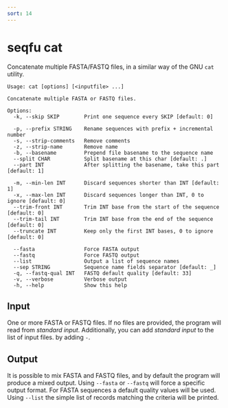 ```yaml
---
sort: 14
---
```

# seqfu cat

Concatenate multiple FASTA/FASTQ files, in a similar way of the GNU `cat` utility.

```text
Usage: cat [options] [<inputfile> ...]

Concatenate multiple FASTA or FASTQ files.

Options:
  -k, --skip SKIP        Print one sequence every SKIP [default: 0]

  -p, --prefix STRING    Rename sequences with prefix + incremental number
  -s, --strip-comments   Remove comments
  -z, --strip-name       Remove name
  -b, --basename         Prepend file basename to the sequence name
  --split CHAR           Split basename at this char [default: .]
  --part INT             After splitting the basename, take this part [default: 1]

  -m, --min-len INT      Discard sequences shorter than INT [default: 1]
  -x, --max-len INT      Discard sequences longer than INT, 0 to ignore [default: 0]
  --trim-front INT       Trim INT base from the start of the sequence [default: 0]
  --trim-tail INT        Trim INT base from the end of the sequence [default: 0]
  --truncate INT         Keep only the first INT bases, 0 to ignore  [default: 0]

  --fasta                Force FASTA output
  --fastq                Force FASTQ output
  --list                 Output a list of sequence names 
  --sep STRING           Sequence name fields separator [default: _]
  -q, --fastq-qual INT   FASTQ default quality [default: 33]
  -v, --verbose          Verbose output
  -h, --help             Show this help
```


## Input

One or more FASTA or FASTQ files. If no files are provided, the program will read from _standard input_. 
Additionally, you can add _standard input_ to the list of input files.
by adding `-`.

## Output
It is possible to mix FASTA and FASTQ files, and by default the program will produce a mixed output. Using `--fasta` or `--fastq` will force a specific output format. For FASTA sequences  a default quality values will be used.
Using `--list` the simple list of records matching the criteria will be printed.